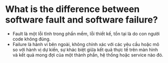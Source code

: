 # What is the difference between software fault and software failure?
* Fault là một lỗi tĩnh trong phần mềm, lỗi thiết kế, tồn tại là do con người code không đúng.
* Failure là hành vi bên ngoài, không chính xác với các yêu cầu hoặc mô so với hành vị dự kiến, sự khác biệt giữa kết quả thực tế trên màn hình và kết quả mong đợi của một thành phần, hệ thống hoặc service nào đó.